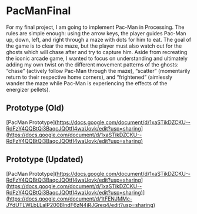 # PacManFinal

For my final project, I am going to implement Pac-Man in Processing. The rules are simple enough: using the arrow keys, the player guides Pac-Man up, down, left, and right through a maze with dots for him to eat. The goal of the game is to clear the maze, but the player must also watch out for the ghosts which will chase after and try to capture him. Aside from recreating the iconic arcade game, I wanted to focus on understanding and ultimately adding my own twist on the different movement patterns of the ghosts: “chase” (actively follow Pac-Man through the maze), “scatter” (momentarily return to their respective home corners), and “frightened” (aimlessly wander the maze while Pac-Man is experiencing the effects of the energizer pellets). 

## Prototype (Old)

[PacMan Prototype](https://docs.google.com/document/d/1xaSTikDZCKU--RdFzY4QQBtQi3BaqcJQOtfI4waUovk/edit?usp=sharing](https://docs.google.com/document/d/1xaSTikDZCKU--RdFzY4QQBtQi3BaqcJQOtfI4waUovk/edit?usp=sharing)

## Prototype (Updated)

[PacMan Prototype](https://docs.google.com/document/d/1xaSTikDZCKU--RdFzY4QQBtQi3BaqcJQOtfI4waUovk/edit?usp=sharing](https://docs.google.com/document/d/1xaSTikDZCKU--RdFzY4QQBtQi3BaqcJQOtfI4waUovk/edit?usp=sharing)](https://docs.google.com/document/d/1tFENJMMc-JYdUTLWLbLLaIP200BlndF6zN4jRJGreq4/edit?usp=sharing)
